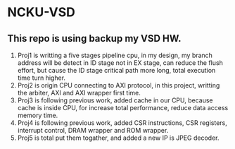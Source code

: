 # NCKU-VSD

**This repo is using backup my VSD HW.**
---
1. Proj1 is writting a five stages pipeline cpu, in my design, my branch address will be detect in ID stage not in EX stage, can reduce the flush effort, but cause the ID stage critical path more long, total execution time turn higher.
2. Proj2 is origin CPU connecting to AXI protocol, in this project, writting the arbiter, AXI and AXI wrapper first time.
3. Proj3 is following previous work, added cache in our CPU, because cache is inside CPU, for increase total performance, reduce data access memory time.
4. Proj4 is following previous work, added CSR instructions, CSR registers, interrupt control, DRAM wrapper and ROM wrapper.
5. Proj5 is total put them togather, and added a new IP is JPEG decoder.
